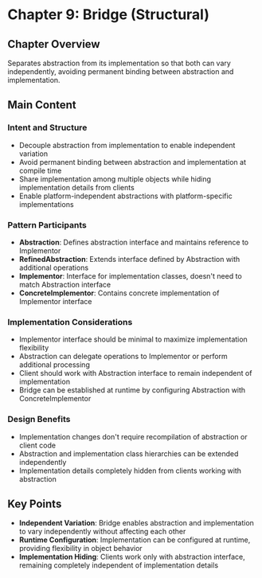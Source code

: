 # Chapter 9: Bridge (Structural)

## Chapter Overview
Separates abstraction from its implementation so that both can vary independently, avoiding permanent binding between abstraction and implementation.

## Main Content

### Intent and Structure
- Decouple abstraction from implementation to enable independent variation
- Avoid permanent binding between abstraction and implementation at compile time
- Share implementation among multiple objects while hiding implementation details from clients
- Enable platform-independent abstractions with platform-specific implementations

### Pattern Participants
- **Abstraction**: Defines abstraction interface and maintains reference to Implementor
- **RefinedAbstraction**: Extends interface defined by Abstraction with additional operations
- **Implementor**: Interface for implementation classes, doesn't need to match Abstraction interface
- **ConcreteImplementor**: Contains concrete implementation of Implementor interface

### Implementation Considerations
- Implementor interface should be minimal to maximize implementation flexibility
- Abstraction can delegate operations to Implementor or perform additional processing
- Client should work with Abstraction interface to remain independent of implementation
- Bridge can be established at runtime by configuring Abstraction with ConcreteImplementor

### Design Benefits
- Implementation changes don't require recompilation of abstraction or client code
- Abstraction and implementation class hierarchies can be extended independently
- Implementation details completely hidden from clients working with abstraction

## Key Points
- **Independent Variation**: Bridge enables abstraction and implementation to vary independently without affecting each other
- **Runtime Configuration**: Implementation can be configured at runtime, providing flexibility in object behavior
- **Implementation Hiding**: Clients work only with abstraction interface, remaining completely independent of implementation details